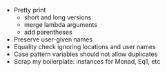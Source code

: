 - Pretty print
  + short and long versions
  + merge lambda arguments
  + add parentheses
- Preserve user-given names
- Equality check ignoring locations and user names
- Case pattern variables should not allow duplicates
- Scrap my boilerplate: instances for Monad, Eq1, etc
